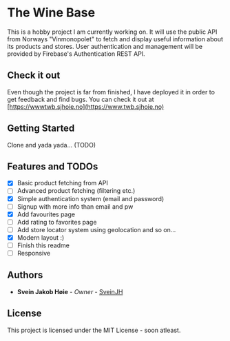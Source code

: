 # The Wine Base
This is a hobby project I am currently working on.
It will use the public API from Norways "Vinmonopolet" to fetch and display useful information about its products and stores.
User authentication and management will be provided by Firebase's Authentication REST API.

## Check it out
Even though the project is far from finished, I have deployed it in order to get feedback and find bugs. You can check it out at [https://wwwtwb.sjhoie.no](https://www.twb.sjhoie.no)

## Getting Started
Clone and yada yada... (TODO)

## Features and TODOs
- [X] Basic product fetching from API
- [ ] Advanced product fetching (filtering etc.)
- [X] Simple authentication system (email and password)
- [ ] Signup with more info than email and pw
- [X] Add favourites page
- [ ] Add rating to favorites page 
- [ ] Add store locator system using geolocation and so on...
- [X] Modern layout :)
- [ ] Finish this readme
- [ ] Responsive

## Authors
* **Svein Jakob Høie** - *Owner* - [SveinJH](https://github.com/SveinJH)

## License
This project is licensed under the MIT License - soon atleast.
